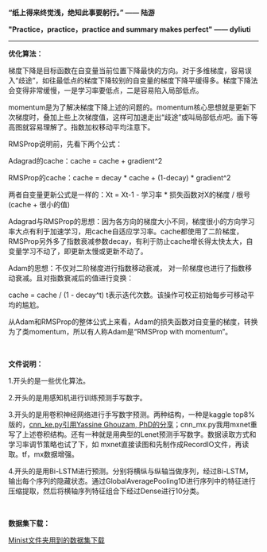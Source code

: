 **“纸上得来终觉浅，绝知此事要躬行。”  —— 陆游**

**"Practice，practice，practice and summary makes perfect" —— dyliuti**

------



**优化算法：**

梯度下降是目标函数在自变量当前位置下降最快的方向。对于多维梯度，容易误入“歧途”，如往最低点的梯度下降较别的自变量的梯度下降平缓得多。梯度下降法会变得非常缓慢，一是学习率要低点，二是容易陷入局部低点。

momentum是为了解决梯度下降上述的问题的。momentum核心思想就是更新下次梯度时，叠加上些上次梯度值，这样可加速走出“歧途”或叫局部低点吧。画下等高图就容易理解了。指数加权移动平均注意下。

RMSProp说明前，先看下两个公式：

Adagrad的cache：cache = cache + gradient^2

RMSProp的cache：cache = decay * cache + (1-decay) * gradient^2

两者自变量更新公式是一样的：Xt = Xt-1 - 学习率 * 损失函数对X的梯度 / 根号(cache + 很小的值)

Adagrad与RMSProp的思想：因为各方向的梯度大小不同，梯度很小的方向学习率大点有利于加速学习，用cache自适应学习率。cache都使用了二阶梯度，RMSProp另外多了指数衰减参数decay，有利于防止cache增长得太快太大，自变量学习不动了，即更新太慢或更新不动了。

Adam的思想：不仅对二阶梯度进行指数移动衰减， 对一阶梯度也进行了指数移动衰减。且对指数衰减后的值进行变换：

cache = cache / (1 - decay^t)  t表示迭代次数。该操作可校正初始每步可移动平均的尴尬。

从Adam和RMSProp的整体公式上来看，Adam的损失函数对自变量的梯度，转换为了类momentum，所以有人称Adam是“RMSProp with momentum”。

<br>

**文件说明：**

1.开头的是一些优化算法。

2.开头的是用感知机进行训练预测手写数字。

3.开头的是用卷积神经网络进行手写数字预测。两种结构，一种是kaggle top8%版的，[cnn_ke.py引用Yassine Ghouzam, PhD的分享](https://www.kaggle.com/woshiliziming/minist)；cnn_mx.py我用mxnet重写了上述卷积结构。还有一种就是用典型的Lenet预测手写数字。数据读取方式和学习率调节策略也试了下，如 mxnet直接读图和先制作成RecordIO文件，再读取。tf，mx数据增强。

4.开头的是用Bi-LSTM进行预测。分别将横纵与纵轴当做序列，经过Bi-LSTM，输出每个序列的隐藏状态。通过GlobalAveragePooling1D进行序列中的特征进行压缩提取，然后将横轴序列特征组合下经过Dense进行10分类。

<br>

**数据集下载：**

[Minist文件夹用到的数据集下载](https://drive.google.com/file/d/1dQk9YIUDQZbubn4a3cay6hctYoBJjpiu/view?usp=sharing)

